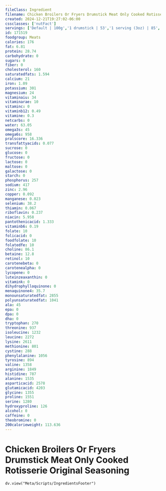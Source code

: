 ```yaml
---
fileClass: Ingredient
filename: Chicken Broilers Or Fryers Drumstick Meat Only Cooked Rotisserie Original Seasoning
created: 2024-12-21T19:27:02-06:00
cssclasses: ['nutFact']
servings: ['Default | 100g','1 drumstick | 53','1 serving (3oz) | 85','1 oz | 28.4']
id: 171519
foodgroup: Meats
calories: 176
fat: 6.81
protein: 28.74
carbohydrate: 0
sugars: 0
fiber: 0
cholesterol: 160
saturatedfats: 1.594
calcium: 21
iron: 1.09
potassium: 301
magnesium: 24
vitaminaiu: 34
vitaminarae: 10
vitaminc: 0
vitaminb12: 0.49
vitamine: 0.3
netcarbs: 0
water: 63.05
omega3s: 45
omega6s: 958
pralscore: 16.336
transfattyacids: 0.077
sucrose: 0
glucose: 0
fructose: 0
lactose: 0
maltose: 0
galactose: 0
starch: 0
phosphorus: 257
sodium: 417
zinc: 2.96
copper: 0.092
manganese: 0.023
selenium: 38.2
thiamin: 0.067
riboflavin: 0.237
niacin: 5.958
pantothenicacid: 1.333
vitaminb6: 0.19
folate: 10
folicacid: 0
foodfolate: 10
folatedfe: 10
choline: 86.1
betaine: 12.8
retinol: 10
carotenebeta: 0
carotenealpha: 0
lycopene: 0
luteinzeaxanthin: 0
vitamink: 0
dihydrophylloquinone: 0
menaquinone4: 35.7
monounsaturatedfat: 2855
polyunsaturatedfat: 1041
ala: 45
epa: 0
dpa: 0
dha: 0
tryptophan: 270
threonine: 937
isoleucine: 1232
leucine: 2272
lysine: 2611
methionine: 801
cystine: 288
phenylalanine: 1056
tyrosine: 894
valine: 1358
arginine: 1849
histidine: 787
alanine: 1535
asparticacid: 2578
glutamicacid: 4203
glycine: 1355
proline: 1551
serine: 1280
hydroxyproline: 126
alcohol: 0
caffeine: 0
theobromine: 0
200calorieweight: 113.636
---
```


# Chicken Broilers Or Fryers Drumstick Meat Only Cooked Rotisserie Original Seasoning

```dataviewjs
dv.view("Meta/Scripts/IngredientsFooter")
```